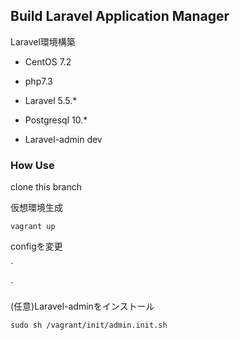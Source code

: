 ## Build Laravel Application Manager
Laravel環境構築
* CentOS 7.2
* php7.3
* Laravel 5.5.*
* Postgresql 10.*

* Laravel-admin dev

### How Use
clone this branch

仮想環境生成

`
vagrant up
`

configを変更

`


`

(任意)Laravel-adminをインストール

`
sudo sh /vagrant/init/admin.init.sh 
`